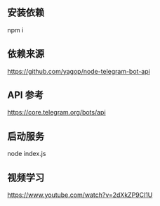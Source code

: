 ## 安装依赖
npm i 

## 依赖来源
https://github.com/yagop/node-telegram-bot-api

## API 参考 
https://core.telegram.org/bots/api

## 启动服务
node index.js

## 视频学习
https://www.youtube.com/watch?v=2dXkZP9Cl1U
